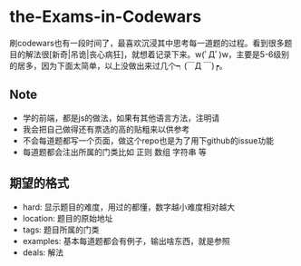 # the-Exams-in-Codewars
刷codewars也有一段时间了，最喜欢沉浸其中思考每一道题的过程。看到很多题目的解法很[新奇|吊诡|丧心病狂]，就想着记录下来。w(ﾟДﾟ)w，主要是5-6级别的居多，因为下面太简单，以上没做出来过几个┑(￣Д ￣)┍。
## Note
* 学的前端，都是js的做法，如果有其他语言方法，注明请
* 我会把自己做得还有票选的高的贴粗来以供参考
* 不会每道题都写一个页面，做这个repo也是为了用下github的issue功能
* 每道题都会注出所属的门类比如 正则 数组 字符串 等
## 期望的格式
* hard: 显示题目的难度，用过的都懂，数字越小难度相对越大
* location: 题目的原始地址
* tags: 题目所属的门类
* examples: 基本每道题都会有例子，输出啥东西，就是参照
* deals: 解法